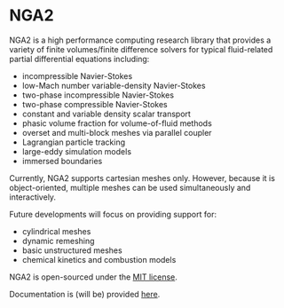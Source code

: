 # NGA2

NGA2 is a high performance computing research library that provides a variety of finite volumes/finite difference solvers for typical fluid-related partial differential equations including:
- incompressible Navier-Stokes
- low-Mach number variable-density Navier-Stokes
- two-phase incompressible Navier-Stokes
- two-phase compressible Navier-Stokes
- constant and variable density scalar transport
- phasic volume fraction for volume-of-fluid methods
- overset and multi-block meshes via parallel coupler
- Lagrangian particle tracking
- large-eddy simulation models
- immersed boundaries

Currently, NGA2 supports cartesian meshes only. However, because it is object-oriented, multiple meshes can be used simultaneously and interactively.

Future developments will focus on providing support for:
- cylindrical meshes
- dynamic remeshing
- basic unstructured meshes
- chemical kinetics and combustion models

NGA2 is open-sourced under the [MIT license](./LICENSE).

Documentation is (will be) provided [here](https://nga2.readthedocs.io).
